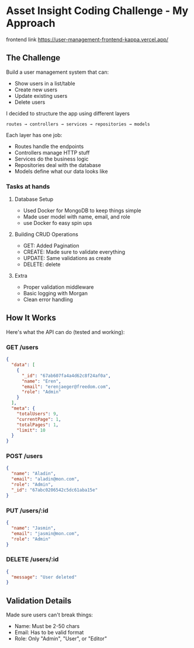 # Asset Insight Coding Challenge - My Approach

frontend link https://user-management-frontend-kappa.vercel.app/

## The Challenge

Build a user management system that can:

- Show users in a list/table
- Create new users
- Update existing users
- Delete users

I decided to structure the app using different layers

```
routes → controllers → services → repositories → models
```

Each layer has one job:

- Routes handle the endpoints
- Controllers manage HTTP stuff
- Services do the business logic
- Repositories deal with the database
- Models define what our data looks like

### Tasks at hands

1. Database Setup

   - Used Docker for MongoDB to keep things simple
   - Made user model with name, email, and role
   - use Docker fo easy spin ups

2. Building CRUD Operations

   - GET: Added Pagination
   - CREATE: Made sure to validate everything
   - UPDATE: Same validations as create
   - DELETE: delete

3. Extra
   - Proper validation middleware
   - Basic logging with Morgan
   - Clean error handling

## How It Works

Here's what the API can do (tested and working):

### GET /users

```json
{
  "data": [
    {
      "_id": "67ab607fa4a4d62c8f24af0a",
      "name": "Eren",
      "email": "erenjaeger@freedom.com",
      "role": "Admin"
    }
  ],
  "meta": {
    "totalUsers": 9,
    "currentPage": 1,
    "totalPages": 1,
    "limit": 10
  }
}
```

### POST /users

```json
{
  "name": "Aladin",
  "email": "aladin@mon.com",
  "role": "Admin",
  "_id": "67abc0206542c5dc61aba15e"
}
```

### PUT /users/:id

```json
{
  "name": "Jasmin",
  "email": "jasmin@mon.com",
  "role": "Admin"
}
```

### DELETE /users/:id

```json
{
  "message": "User deleted"
}
```

## Validation Details

Made sure users can't break things:

- Name: Must be 2-50 chars
- Email: Has to be valid format
- Role: Only "Admin", "User", or "Editor"

